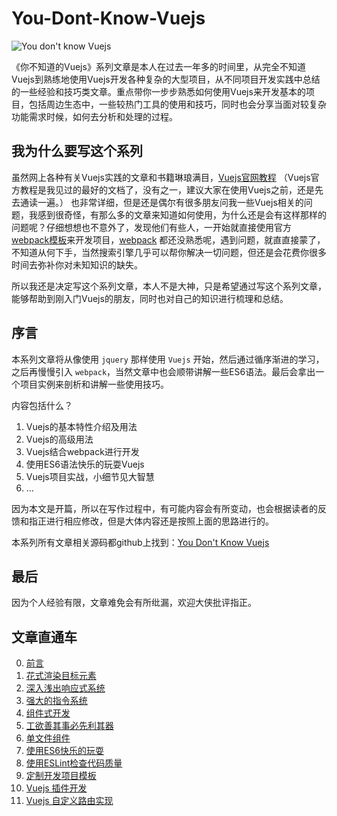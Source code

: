 # You-Dont-Know-Vuejs

![You don't know Vuejs](https://static.yugasun.com/you-dont-know-vuejs.png)


《你不知道的Vuejs》系列文章是本人在过去一年多的时间里，从完全不知道Vuejs到熟练地使用Vuejs开发各种复杂的大型项目，从不同项目开发实践中总结的一些经验和技巧类文章。重点带你一步步熟悉如何使用Vuejs来开发基本的项目，包括周边生态中，一些较热门工具的使用和技巧，同时也会分享当面对较复杂功能需求时候，如何去分析和处理的过程。

<!--more-->

## 我为什么要写这个系列

虽然网上各种有关Vuejs实践的文章和书籍琳琅满目，[Vuejs官网教程](https://cn.vuejs.org/v2/guide/) （Vuejs官方教程是我见过的最好的文档了，没有之一，建议大家在使用Vuejs之前，还是先去通读一遍。） 也非常详细，但是还是偶尔有很多朋友问我一些Vuejs相关的问题，我感到很奇怪，有那么多的文章来知道如何使用，为什么还是会有这样那样的问题呢？仔细想想也不意外了，发现他们有些人，一开始就直接使用官方 [webpack模板](https://github.com/vuejs-templates/webpack)来开发项目，[webpack](https://github.com/webpack/webpack) 都还没熟悉呢，遇到问题，就直直接蒙了，不知道从何下手，当然搜索引擎几乎可以帮你解决一切问题，但还是会花费你很多时间去弥补你对未知知识的缺失。

所以我还是决定写这个系列文章，本人不是大神，只是希望通过写这个系列文章，能够帮助到刚入门Vuejs的朋友，同时也对自己的知识进行梳理和总结。

## 序言

本系列文章将从像使用 `jquery` 那样使用 `Vuejs` 开始，然后通过循序渐进的学习，之后再慢慢引入 `webpack`，当然文章中也会顺带讲解一些ES6语法。最后会拿出一个项目实例来剖析和讲解一些使用技巧。

内容包括什么？

1. Vuejs的基本特性介绍及用法
2. Vuejs的高级用法
3. Vuejs结合webpack进行开发
4. 使用ES6语法快乐的玩耍Vuejs
5. Vuejs项目实战，小细节见大智慧
6. ...

因为本文是开篇，所以在写作过程中，有可能内容会有所变动，也会根据读者的反馈和指正进行相应修改，但是大体内容还是按照上面的思路进行的。

本系列所有文章相关源码都github上找到：[You Don't Know Vuejs](https://github.com/yugasun/You-Dont-Know-Vuejs)

## 最后

因为个人经验有限，文章难免会有所纰漏，欢迎大侠批评指正。

## 文章直通车

0. [前言](https://yugasun.com/post/you-dont-know-vuejs-foreword.html)
1. [花式渲染目标元素](https://yugasun.com/post/you-dont-know-vuejs-1.html)
2. [深入浅出响应式系统](https://yugasun.com/post/you-dont-know-vuejs-2.html)
3. [强大的指令系统](https://yugasun.com/post/you-dont-know-vuejs-3.html)
4. [组件式开发](https://yugasun.com/post/you-dont-know-vuejs-4.html)
5. [工欲善其事必先利其器](https://yugasun.com/post/you-dont-know-vuejs-5.html)
6. [单文件组件](https://yugasun.com/post/you-dont-know-vuejs-6.html)
7. [使用ES6快乐的玩耍](https://yugasun.com/post/you-dont-know-vuejs-7.html)
8. [使用ESLint检查代码质量](https://yugasun.com/post/you-dont-know-vuejs-8.html)
9. [定制开发项目模板](https://yugasun.com/post/you-dont-know-vuejs-9.html)
10. [Vuejs 插件开发](https://yugasun.com/post/you-dont-know-vuejs-10.html)
11. [Vuejs 自定义路由实现](https://yugasun.com/post/you-dont-know-vuejs-11.html)
